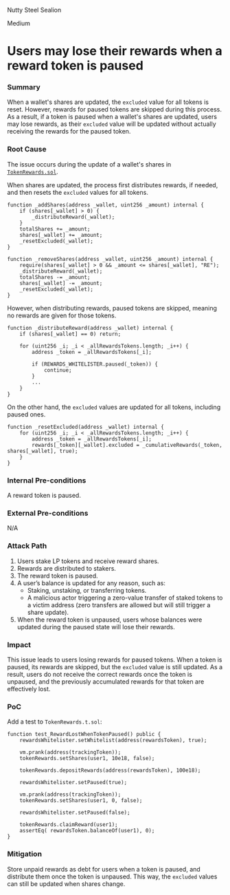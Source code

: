 Nutty Steel Sealion

Medium

# Users may lose their rewards when a reward token is paused

### Summary

When a wallet's shares are updated, the `excluded` value for all tokens is reset. However, rewards for paused tokens are skipped during this process. As a result, if a token is paused when a wallet's shares are updated, users may lose rewards, as their `excluded` value will be updated without actually receiving the rewards for the paused token.

### Root Cause

The issue occurs during the update of a wallet's shares in [`TokenRewards.sol`](https://github.com/sherlock-audit/2025-01-peapods-finance/blob/main/contracts/contracts/TokenRewards.sol#L236-L263).

When shares are updated, the process first distributes rewards, if needed, and then resets the `excluded` values for all tokens.

```solidity
function _addShares(address _wallet, uint256 _amount) internal {
    if (shares[_wallet] > 0) {
        _distributeReward(_wallet);
    }
    totalShares += _amount;
    shares[_wallet] += _amount;
    _resetExcluded(_wallet);
}

function _removeShares(address _wallet, uint256 _amount) internal {
    require(shares[_wallet] > 0 && _amount <= shares[_wallet], "RE");
    _distributeReward(_wallet);
    totalShares -= _amount;
    shares[_wallet] -= _amount;
    _resetExcluded(_wallet);
}
```

However, when distributing rewards, paused tokens are skipped, meaning no rewards are given for those tokens. 

```solidity
function _distributeReward(address _wallet) internal {
    if (shares[_wallet] == 0) return;

    for (uint256 _i; _i < _allRewardsTokens.length; _i++) {
        address _token = _allRewardsTokens[_i];
        
        if (REWARDS_WHITELISTER.paused(_token)) {
            continue;
        }
        ...
    }
}
```

On the other hand, the `excluded` values are updated for all tokens, including paused ones.

```solidity
function _resetExcluded(address _wallet) internal {
    for (uint256 _i; _i < _allRewardsTokens.length; _i++) {
        address _token = _allRewardsTokens[_i];
        rewards[_token][_wallet].excluded = _cumulativeRewards(_token, shares[_wallet], true);
    }
}
```

### Internal Pre-conditions

A reward token is paused.

### External Pre-conditions

N/A

### Attack Path

1. Users stake LP tokens and receive reward shares.
2. Rewards are distributed to stakers.
3. The reward token is paused.
4. A user’s balance is updated for any reason, such as:
   - Staking, unstaking, or transferring tokens.
   - A malicious actor triggering a zero-value transfer of staked tokens to a victim address (zero transfers are allowed but will still trigger a share update).
5. When the reward token is unpaused, users whose balances were updated during the paused state will lose their rewards.

### Impact

This issue leads to users losing rewards for paused tokens. When a token is paused, its rewards are skipped, but the `excluded` value is still updated. As a result, users do not receive the correct rewards once the token is unpaused, and the previously accumulated rewards for that token are effectively lost.

### PoC

Add a test to `TokenRewards.t.sol`:

```solidity
function test_RewardLostWhenTokenPaused() public {
    rewardsWhitelister.setWhitelist(address(rewardsToken), true);

    vm.prank(address(trackingToken));
    tokenRewards.setShares(user1, 10e18, false);

    tokenRewards.depositRewards(address(rewardsToken), 100e18);

    rewardsWhitelister.setPaused(true);

    vm.prank(address(trackingToken));
    tokenRewards.setShares(user1, 0, false);

    rewardsWhitelister.setPaused(false);

    tokenRewards.claimReward(user1);
    assertEq( rewardsToken.balanceOf(user1), 0);
}
```

### Mitigation

Store unpaid rewards as debt for users when a token is paused, and distribute them once the token is unpaused. This way, the `excluded` values can still be updated when shares change.